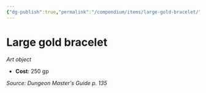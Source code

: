 ```yaml
---
{"dg-publish":true,"permalink":"/compendium/items/large-gold-bracelet/","tags":["compendium/src/5e/dmg","item/wealth/art-object"]}
---
```


# Large gold bracelet
*Art object*  

- **Cost**: 250 gp

*Source: Dungeon Master's Guide p. 135*